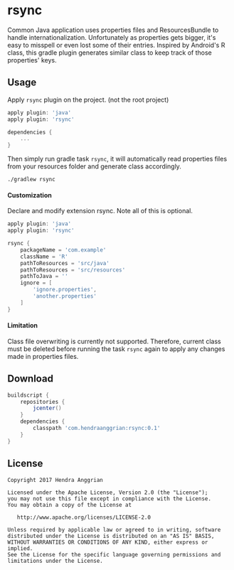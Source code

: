 rsync
=====
Common Java application uses properties files and ResourcesBundle to handle internationalization.
Unfortunately as properties gets bigger, it's easy to misspell or even lost some of their entries.
Inspired by Android's R class, this gradle plugin generates similar class to keep track of those properties' keys.

Usage
-----
Apply `rsync` plugin on the project. (not the root project)

```gradle
apply plugin: 'java'
apply plugin: 'rsync'

dependencies {
    ...
}
```

Then simply run gradle task `rsync`,
it will automatically read properties files from your resources folder and generate class accordingly.

```
./gradlew rsync
```

#### Customization
Declare and modify extension rsync.
Note all of this is optional.

```gradle
apply plugin: 'java'
apply plugin: 'rsync'

rsync {
    packageName = 'com.example'
    className = 'R'
    pathToResources = 'src/java'
    pathToResources = 'src/resources'
    pathToJava = ''
    ignore = [
        'ignore.properties',
        'another.properties'
    ]
}
```

#### Limitation
Class file overwriting is currently not supported.
Therefore, current class must be deleted before running the task `rsync` again to apply any changes made in properties files.

Download
--------
```gradle
buildscript {
    repositories {
        jcenter()
    }
    dependencies {
        classpath 'com.hendraanggrian:rsync:0.1'
    }
}
```

License
-------
    Copyright 2017 Hendra Anggrian

    Licensed under the Apache License, Version 2.0 (the "License");
    you may not use this file except in compliance with the License.
    You may obtain a copy of the License at

       http://www.apache.org/licenses/LICENSE-2.0

    Unless required by applicable law or agreed to in writing, software
    distributed under the License is distributed on an "AS IS" BASIS,
    WITHOUT WARRANTIES OR CONDITIONS OF ANY KIND, either express or implied.
    See the License for the specific language governing permissions and
    limitations under the License.
